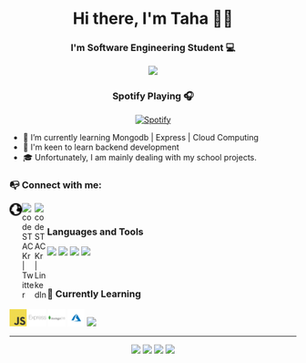 <h1 align="center"> Hi there, I'm Taha 🙋‍♂️ </h1>
<h3 align="center">I'm Software Engineering Student 💻 </h3>
<p align="center"> 
<img height="120" src="https://media.giphy.com/media/111ebonMs90YLu/source.gif" />
</p>

<div align="center">

### Spotify Playing 🎧
[![Spotify](https://spotify-now-playing-pi.vercel.app/api/spotify)](https://open.spotify.com/user/gvx64fr6974sfs265si051cod)

</div>

- 🌱   I’m currently learning Mongodb | Express | Cloud Computing
- 📌   I'm keen to learn backend development
- 🎓   Unfortunately, I am mainly dealing with my school projects.

### 📭 Connect with me:

[<img align="left" alt="codeSTACKr.com" width="22px" src="https://raw.githubusercontent.com/iconic/open-iconic/master/svg/globe.svg" />][website]
[<img align="left" alt="codeSTACKr | Twitter" width="22px" src="https://cdn.jsdelivr.net/npm/simple-icons@v3/icons/twitter.svg" />][twitter]
[<img align="left" alt="codeSTACKr | LinkedIn" width="22px" src="https://cdn.jsdelivr.net/npm/simple-icons@v3/icons/linkedin.svg" />][linkedin]

</br>

### Languages and Tools

<code><img height="30" src="https://raw.githubusercontent.com/dhanishgajjar/vscode-icons/master/png/default_dark.png"></code>
<code><img height="30" src="https://encrypted-tbn0.gstatic.com/images?q=tbn:ANd9GcQyYNIJKFXLLXbh4Xso2k3FZR2rPmgT6DctcWDenH2bokZphqDW51d4x9ziJvTfVN--G6s&usqp=CAU"></code>
<code><img height="30" src="https://icon-library.com/images/icon-java/icon-java-6.jpg"></code>
<code><img height="30" src="https://encrypted-tbn0.gstatic.com/images?q=tbn:ANd9GcTl8IoRZqctMQKcm2BsdU-adBzCjYF3iqXT-uRTvOMFCkrdU9gpipa99RZZizUMjHRvj8g&usqp=CAU"></code>

</br>


### 🔰 Currently Learning

<code><img height="30" src="https://raw.githubusercontent.com/github/explore/80688e429a7d4ef2fca1e82350fe8e3517d3494d/topics/javascript/javascript.png"></code>
<code><img height="30" src="https://raw.githubusercontent.com/github/explore/80688e429a7d4ef2fca1e82350fe8e3517d3494d/topics/express/express.png"></code>
<code><img height="30" src="https://raw.githubusercontent.com/github/explore/80688e429a7d4ef2fca1e82350fe8e3517d3494d/topics/mongodb/mongodb.png"></code>
<code><img height="30" src="https://raw.githubusercontent.com/github/explore/80688e429a7d4ef2fca1e82350fe8e3517d3494d/topics/azure/azure.png"></code>
<code><img height="30" src="https://encrypted-tbn0.gstatic.com/images?q=tbn:ANd9GcR7zAsHnpO9BjDn-SCylPXJ9_WGZ2Ha4ZoyJGvk582_092uPoBCBWJMABBDyVnkAJJ5G8k&usqp=CAU"></code>

---
<p align="center">
<a href="https://twitter.com/tburak122" target="blank"><img src="https://img.shields.io/badge/twitter-%231DA1F2.svg?&style=for-the-badge&logo=twitter&logoColor=white" height=25 /></a> 
<a href="https://www.linkedin.com/in/taha-burak-%C3%B6zdemir/" target="blank"><img src="https://img.shields.io/badge/linkedin-%230077B5.svg?&style=for-the-badge&logo=linkedin&logoColor=white" height=25 /></a> 
<a target="_blank" href="mailto:tahaburakzdemir1@gmail.com"><img src="https://img.shields.io/badge/-Gmail-D14836?style=for-the-badge&logo=Gmail&logoColor=white" height=25/></a>
<a href="https://www.tahaburakozdemir.com/" target="blank"><img src="https://img.shields.io/badge/-Website-47CCCC?style=flat&logo=Google-Chrome&logoColor=white&link=https://tahaburakozdemir.com/" height=25 /></a>
</p>

[website]: https://www.tahaburakozdemir.com/
[twitter]: https://twitter.com/tburak122
[linkedin]: https://www.linkedin.com/in/taha-burak-%C3%B6zdemir/
